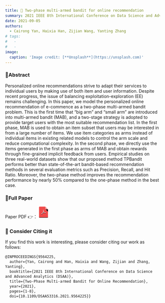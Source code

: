 ```yaml
---
title: 😬 Two-phase multi-armed bandit for online recommendation
summary: 2021 IEEE 8th International Conference on Data Science and Advanced Analytics (DSAA 2021)
date: 2021-09-05
authors:
  - Cairong Yan, Haixia Han, Zijian Wang, Yanting Zhang
# tags:
#   - 
#   - 
image:
  caption: 'Image credit: [**Unsplash**](https://unsplash.com)'
---
```

### 🌟Abstract
Personalized online recommendations strive to adapt their services to individual users by making use of both item and user information. Despite recent progress, the issue of balancing exploitation-exploration (EE) remains challenging. In this paper, we model the personalized online recommendation of e-commence as a two-phase multi-armed bandit problem. This is the first time that “big arm” and “small arm” are introduced into multi-armed bandit (MAB), and a two-stage strategy is adopted to provide target users with the most suitable recommendation list. In the first phase, MAB is used to obtain an item subset that users may be interested in from a large number of items. We use item categories as arms instead of individual items in existing related models to control the arm scale and reduce computational complexity. In the second phase, we directly use the items generated in the first phase as arms of MAB and obtain rewards through fine-grained implicit feedback from users. Empirical studies on three real-world datasets show that our proposed method TPBandit performs better than state-of-the-art bandit-based recommendation methods in several evaluation metrics such as Precision, Recall, and Hit Ratio. Moreover, the two-phase method improves the recommendation performance by nearly 50% compared to the one-phase method in the best case.

### 🌟Full Paper 
<!-- If you want to read the full paper, plese click the following button👇🏻 -->

<!-- [![pdf](/HaixiaHan.github.io/assets/media/icons/pdf.png)](https://ieeexplore.ieee.org/stamp/stamp.jsp?tp=&arnumber=9564225) -->
<p>Paper PDF 👉：<a href="https://ieeexplore.ieee.org/stamp/stamp.jsp?tp=&arnumber=9564225"><img src="../isc/pdf.png" alt="pdf" width="40"></a></p>

###  🙌 Consider Citing it
If you find this work is interesting, please consider citing our work as follows:

```
@INPROCEEDINGS{9564225,
  author={Yan, Cairong and Han, Haixia and Wang, Zijian and Zhang, Yanting},
  booktitle={2021 IEEE 8th International Conference on Data Science and Advanced Analytics (DSAA)}, 
  title={Two-Phase Multi-armed Bandit for Online Recommendation}, 
  year={2021},
  pages={1-8},
  doi={10.1109/DSAA53316.2021.9564225}}
```